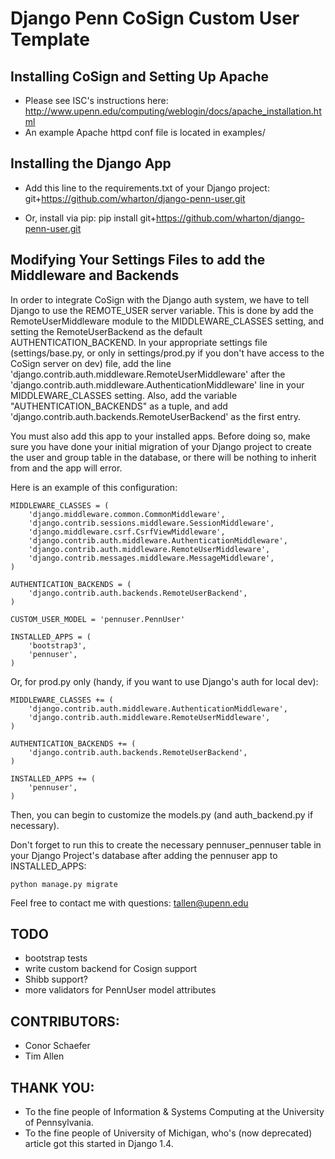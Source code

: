 # Django Penn CoSign Custom User Template

## Installing CoSign and Setting Up Apache
* Please see ISC's instructions here: http://www.upenn.edu/computing/weblogin/docs/apache_installation.html
* An example Apache httpd conf file is located in examples/

## Installing the Django App
* Add this line to the requirements.txt of your Django project:
git+https://github.com/wharton/django-penn-user.git

* Or, install via pip:
pip install git+https://github.com/wharton/django-penn-user.git

## Modifying Your Settings Files to add the Middleware and Backends

In order to integrate CoSign with the Django auth system, we have to tell Django to use the REMOTE_USER server variable. This is done by add the RemoteUserMiddleware module to the MIDDLEWARE_CLASSES setting, and setting the RemoteUserBackend as the default AUTHENTICATION_BACKEND. In your appropriate settings file (settings/base.py, or only in settings/prod.py if you don't have access to the CoSign server on dev) file, add the line 'django.contrib.auth.middleware.RemoteUserMiddleware' after the 'django.contrib.auth.middleware.AuthenticationMiddleware' line in your MIDDLEWARE_CLASSES setting. Also, add the variable "AUTHENTICATION_BACKENDS" as a tuple, and add 'django.contrib.auth.backends.RemoteUserBackend' as the first entry.

You must also add this app to your installed apps. Before doing so, make sure you have done your initial migration of your Django project to create the user and group table in the database, or there will be nothing to inherit from and the app will error.

Here is an example of this configuration:

```
MIDDLEWARE_CLASSES = (
    'django.middleware.common.CommonMiddleware',
    'django.contrib.sessions.middleware.SessionMiddleware',
    'django.middleware.csrf.CsrfViewMiddleware',
    'django.contrib.auth.middleware.AuthenticationMiddleware',
    'django.contrib.auth.middleware.RemoteUserMiddleware',
    'django.contrib.messages.middleware.MessageMiddleware',
)

AUTHENTICATION_BACKENDS = (
    'django.contrib.auth.backends.RemoteUserBackend',
)

CUSTOM_USER_MODEL = 'pennuser.PennUser'

INSTALLED_APPS = (
    'bootstrap3',
    'pennuser',
)
```

Or, for prod.py only (handy, if you want to use Django's auth for local dev):

```
MIDDLEWARE_CLASSES += (
    'django.contrib.auth.middleware.AuthenticationMiddleware',
    'django.contrib.auth.middleware.RemoteUserMiddleware',
)

AUTHENTICATION_BACKENDS += (
    'django.contrib.auth.backends.RemoteUserBackend',
)

INSTALLED_APPS += (
    'pennuser',
)
```

Then, you can begin to customize the models.py (and auth_backend.py if necessary).

Don't forget to run this to create the necessary pennuser_pennuser table in your Django Project's database after adding the pennuser app to INSTALLED_APPS:

```
python manage.py migrate
```

Feel free to contact me with questions: tallen@upenn.edu

TODO
----
* bootstrap tests
* write custom backend for Cosign support
* Shibb support?
* more validators for PennUser model attributes

CONTRIBUTORS:
-------------
* Conor Schaefer
* Tim Allen

THANK YOU:
----------
* To the fine people of Information & Systems Computing at the University of Pennsylvania.
* To the fine people of University of Michigan, who's (now deprecated) article got this started in Django 1.4.
